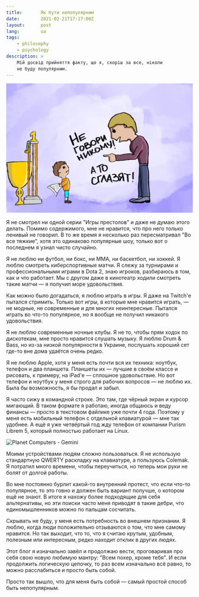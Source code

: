 ```yaml
---
title:       Як бути непопулярним
date:        2021-02-21T17:17:00Z
layout:      post
lang:        ua
tags:
    - philosophy
    - psychology
description: >
    Мій досвід прийняття факту, що я, скоріш за все, ніколи
    не буду популярним.
---
```


![](/img/posts/011/1.png)

Я не смотрел ни одной серии "Игры престолов" и даже не думаю этого делать.
Помимо содержимого, мне не нравится, что про него только ленивый не говорил. В
то же время я несколько раз пересматривал "Во все тяжкие", хотя это одинаково
популярные шоу, только вот о последнем я узнал чисто случайно.

Я не люблю ни футбол, ни бокс, ни ММА, ни баскетбол, ни хоккей. Я люблю
смотреть киберспортивные матчи. Я слежу за турнирами и профессиональными играми
в Dota 2, знаю игроков, разбираюсь в том, как и что работает. Мы с другом даже
в кинотеатр ходили смотреть такие матчи — я получил море удовольствия.

Как можно было догадаться, я люблю играть в игры. Я даже на Twitch'е пытался
стримить. Только вот игры, в которые мне нравится играть, — не модные, не
современные и для многих неинтересные. Пытался играть во что-то популярное, но
я вообще не получил никакого удовольствия.

Я не люблю современные ночные клубы. Я не то, чтобы прям ходок по дискотекам,
мне просто нравится слушать музыку. Я люблю Drum & Bass, но из-за низкой
популярности в Украине, послушать хороший сет где-то вне дома удаётся очень
редко.

Я не люблю Apple, хотя у меня есть почти вся их техника: ноутбук, телефон и два
планшета. Планшеты их — лучшие в своём классе и рисовать, к примеру, на iPad'е
— сплошное удовольствие. Но вот телефон и ноутбук у меня строго для рабочих
вопросов — не люблю их. Была бы возможность, я бы продал и забыл.

Я часто сижу в командной строке. Это там, где чёрный экран и курсор мигающий. В
таком формате я работаю, иногда общаюсь и веду финансы — просто в текстовом
файлике уже почти 4 года. Поэтому у меня есть мобильный телефон с отдельной
клавиатурой — мне так удобнее. А ещё я уже четвёртый год жду телефон от
компании Purism Librem 5, который полностью работает на Linux.

![](/img/posts/011/2.png "Planet Computers - Gemini")

Моими устройствами людям сложно пользоваться. Я не использую стандартную QWERTY
раскладку на клавиатуре, а пользуюсь Colemak. Я потратил много времени, чтобы
переучиться, но теперь мои руки не болят от долгой работы.

Во мне постоянно бурлит какой-то внутренний протест, что если что-то
популярное, то это говно и должен быть вариант получше, о котором ещё не знают.
В итоге я нахожу более подходящие для себя альтернативы, но эти поиски часто
меня приводят в такие дебри, что единомышленников можно по пальцам сосчитать.

Скрывать не буду, у меня есть потребность во внешнем признании. Я люблю, когда
люди положительно отзываются о том, что мне самому нравится. Но так выходит,
что то, что я считаю крутым, удобным, полезным или интересным, редко находит
отклик в других людях.

Этот блог я изначально завёл и продолжаю вести, проговаривая про себя свою
новую любимую мантру: "Всем похер, кроме тебя". И если продолжить логическую
цепочку, то раз всем изначально всё равно, то можно расслабиться и просто быть
собой.

Просто так вышло, что для меня быть собой — самый простой способ быть
непопулярным.

